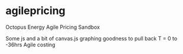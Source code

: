 # agilepricing
 Octopus Energy Agile Pricing Sandbox

Some js and a bit of canvas.js graphing goodness to pull back T = 0 to -36hrs Agile costing